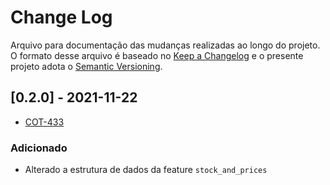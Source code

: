 # Change Log
Arquivo para documentação das mudanças realizadas ao longo do projeto. O formato desse arquivo é baseado no [Keep a Changelog](http://keepachangelog.com/)
e o presente projeto adota o [Semantic Versioning](http://semver.org/).

## [0.2.0] - 2021-11-22
- [COT-433](https://ecoanalytics.atlassian.net/browse/COT-433)
### Adicionado
- Alterado a estrutura de dados da feature `stock_and_prices`
